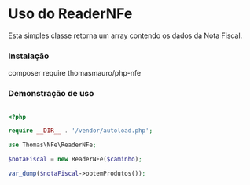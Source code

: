 # Uso do ReaderNFe

Esta simples classe retorna um array contendo os dados da Nota Fiscal.

### Instalação
composer require thomasmauro/php-nfe

### Demonstração de uso
```php

<?php

require __DIR__ . '/vendor/autoload.php';

use Thomas\NFe\ReaderNFe;

$notaFiscal = new ReaderNFe($caminho);

var_dump($notaFiscal->obtemProdutos());

``` 


